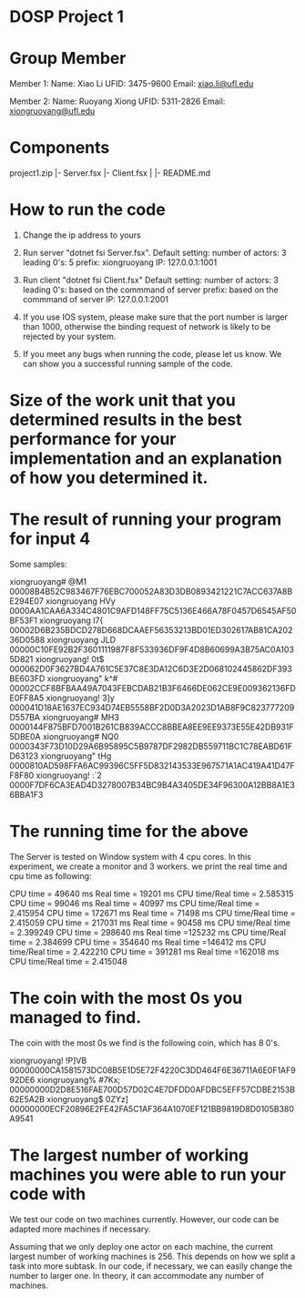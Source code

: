 # DOSP Project 1

# Group Member
Member 1:
        Name: Xiao Li
        UFID: 3475-9600
        Email: xiao.li@ufl.edu

Member 2: 
        Name: Ruoyang Xiong
        UFID: 5311-2826
        Email: xiongruoyang@ufl.edu

# Components
project1.zip
|- Server.fsx
|- Client.fsx
|
|- README.md

# How to run the code

1. Change the ip address to yours 
2. Run server "dotnet fsi Server.fsx". 
        Default setting:
                number of actors: 3
                leading 0's:      5
                prefix:           xiongruoyang
                IP:               127.0.0.1:1001

3. Run client "dotnet fsi Client.fsx"
        Default setting:
                number of actors: 3
                leading 0's:      based on the commmand of server
                prefix:           based on the commmand of server
                IP:               127.0.0.1:2001

4. If you use IOS system, please make sure that the port number is larger than 1000, otherwise the binding request of network is likely to be rejected by your system.

5. If you meet any bugs when running the code, please let us know. We can show you a successful running sample of the code.

# Size of the work unit that you determined results in the best performance for your implementation and an explanation of how you determined it.



# The result of running your program for input 4
Some samples:

xiongruoyang# @M1       00008B4B52C983467F76EBC700052A83D3DB0893421221C7ACC637A8BE294E07
xiongruoyang  HVy       0000AA1CAA6A334C4801C9AFD148FF75C5136E466A78F0457D6545AF50BF53F1
xiongruoyang  I7{       00002D6B235BDCD278D668DCAAEF56353213BD01ED302617AB81CA20236D0588
xiongruoyang  JLD       00000C10FE92B2F3601111987F8F533936DF9F4D8B60699A3B75AC0A1035D821
xiongruoyang! 0t$       000062D0F3627BD4A761C5E37C8E3DA12C6D3E2D068102445862DF393BE603FD
xiongruoyang" k^#       00002CCF8BFBAA49A7043FEBCDAB21B3F6466DE062CE9E009362136FDE0FF8A5
xiongruoyang! 3]y       000041D18AE1637EC934D74EB5558BF2D0D3A2023D1AB8F9C823777209D557BA
xiongruoyang# MH3       0000144F875BFD7001B261CB839ACCC8BBEA8EE9EE9373E55E42DB931F5DBE0A
xiongruoyang# NQ0       0000343F73D10D29A6B95895C5B9787DF2982DB559711BC1C78EABD61FD63123
xiongruoyang" tHg       0000810AD598FFA6AC99396C5FF5D832143533E967571A1AC419A41D47FF8F80
xiongruoyang! :`2       0000F7DF6CA3EAD4D3278007B34BC9B4A3405DE34F96300A12BB8A1E36BBA1F3

# The running time for the above

The Server is tested on Window system with 4 cpu cores. In this experiment, we create a monitor and 3 workers. we print the real time and cpu time as following:

CPU time = 49640 ms    Real time = 19201 ms   CPU time/Real time = 2.585315
CPU time = 99046 ms    Real time = 40997 ms   CPU time/Real time = 2.415954
CPU time = 172671 ms   Real time = 71498 ms   CPU time/Real time = 2.415059
CPU time = 217031 ms   Real time = 90458 ms   CPU time/Real time = 2.399249
CPU time = 298640 ms   Real time =125232 ms   CPU time/Real time = 2.384699
CPU time = 354640 ms   Real time =146412 ms   CPU time/Real time = 2.422210
CPU time = 391281 ms   Real time =162018 ms   CPU time/Real time = 2.415048

# The coin with the most 0s you managed to find.

The coin with the most 0s we find is the following coin, which has 8 0's.

xiongruoyang! !P]VB     00000000CA1581573DC08B5E1D5E72F4220C3DD464F6E36711A6E0F1AF992DE6
xiongruoyang% #7Kx;     00000000D2D8E516FAE700D57D02C4E7DFDD0AFDBC5EFF57CDBE2153B62E5A2B
xiongruoyang$ 0ZYz]     00000000ECF20896E2FE42FA5C1AF364A1070EF121BB9819D8D0105B380A9541


# The largest number of working machines you were able to run your code with

We test our code on two machines currently. However, our code can be adapted more machines if necessary. 

Assuming that we only deploy one actor on each machine, the current largest number of working machines is 256. This depends on how we split a task into more subtask. In our code, if necessary, we can easily change the number to larger one. In theory, it can accommodate any number of machines.